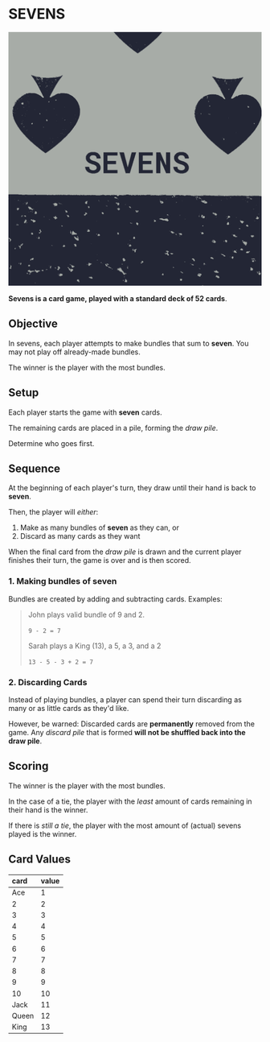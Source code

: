 # SEVENS

![sevens logo](sevens.png)

**Sevens is a card game, played with a standard deck of 52 cards**.

## Objective

In sevens, each player attempts to make bundles that sum to **seven**.
You may not play off already-made bundles.

The winner is the player with the most bundles.

## Setup

Each player starts the game with **seven** cards.

The remaining cards are placed in a pile, forming the _draw pile_.

Determine who goes first.

## Sequence

At the beginning of each player's turn, they draw until their hand is back to **seven**.

Then, the player will _either_:

1. Make as many bundles of **seven** as they can, or
2. Discard as many cards as they want

When the final card from the _draw pile_ is drawn and the current player finishes their turn, the game is over and is then scored.

### 1. Making bundles of **seven**

Bundles are created by adding and subtracting cards.  Examples:

> John plays valid bundle of 9 and 2.
>
> `9 - 2 = 7`
>
>
> Sarah plays a King (13), a 5, a 3, and a 2
>
> `13 - 5 - 3 + 2 = 7`

### 2. Discarding Cards

Instead of playing bundles, a player can spend their turn discarding as many or as little cards as they'd like.

However, be warned:
Discarded cards are **permanently** removed from the game.
Any _discard pile_ that is formed **will not be shuffled back into the draw pile**.

## Scoring

The winner is the player with the most bundles.

In the case of a tie, the player with the _least_ amount of cards remaining in their hand is the winner.

If there is _still a tie_, the player with the most amount of (actual) sevens played is the winner.

## Card Values

| card  | value |
|:------|:------|
| Ace   | 1     |
| 2     | 2     |
| 3     | 3     |
| 4     | 4     |
| 5     | 5     |
| 6     | 6     |
| 7     | 7     |
| 8     | 8     |
| 9     | 9     |
| 10    | 10    |
| Jack  | 11    |
| Queen | 12    |
| King  | 13    |
